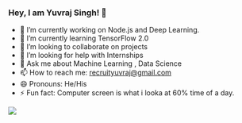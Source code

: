 ### Hey, I am Yuvraj Singh! 👋



- 🔭 I’m currently working on Node.js and Deep Learning.
- 🌱 I’m currently learning TensorFlow 2.0
- 👯 I’m looking to collaborate on projects
- 🤔 I’m looking for help with Internships
- 💬 Ask me about Machine Learning , Data Science
- 📫 How to reach me: recruityuvraj@gmail.com
- 😄 Pronouns: He/His
- ⚡ Fun fact: Computer screen is what i looka at 60% time of a day.

<img src="https://github-readme-stats.vercel.app/api?username=y4yuvraj&&show_icons=true&title_color=ffffff&icon_color=bb2acf&text_color=daf7dc&bg_color=151515">
